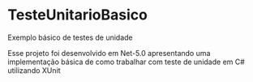 # TesteUnitarioBasico

Exemplo básico de testes de unidade

Esse projeto foi desenvolvido em Net-5.0 apresentando uma implementação básica de como trabalhar com teste de unidade em C# utilizando XUnit
